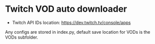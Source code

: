 # Twitch VOD auto downloader

- Twitch API IDs location: https://dev.twitch.tv/console/apps

Any configs are stored in index.py, default save location for VODs is the VODs subfolder.